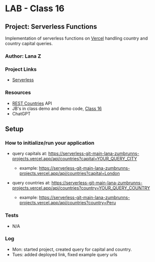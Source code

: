 # LAB - Class 16

## Project: Serverless Functions
Implementation of serverless functions on [Vercel](https://vercel.com/) handling country and country capital queries. 

### Author: Lana Z

### Project Links
- [Serverless](https://github.com/lana-z/serverless)

### Resources
- [REST Countries](https://restcountries.com/#rest-countries) API
- JB's in class demo and demo code, [Class 16](https://github.com/codefellows/seattle-code-python-401d24/tree/main/class-16/demo)
- ChatGPT

## Setup

### How to initialize/run your application
- query capitals at: https://serverless-git-main-lana-zumbrunns-projects.vercel.app/api/countries?capital=YOUR_QUERY_CITY
    - example: https://serverless-git-main-lana-zumbrunns-projects.vercel.app/api/countries?capital=London

- query countries at: https://serverless-git-main-lana-zumbrunns-projects.vercel.app/api/countries?country=YOUR_QUERY_COUNTRY
    - example: https://serverless-git-main-lana-zumbrunns-projects.vercel.app/api/countries?country=Peru

### Tests
- N/A

### Log
- Mon: started project, created query for capital and country.
- Tues: added deployed link, fixed example query urls